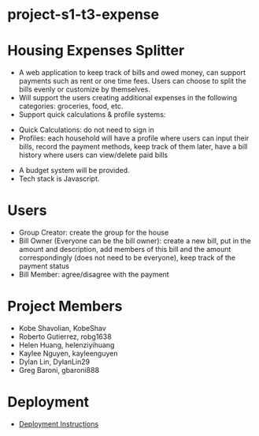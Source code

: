 # project-s1-t3-expense

# Housing Expenses Splitter
 
* A web application to keep track of bills and owed money, can support payments such as rent or one time fees. Users can choose to split the bills evenly or customize by themselves.
* Will support the users creating additional expenses in the following categories: groceries, food, etc.
* Support quick calculations & profile systems:
- Quick Calculations: do not need to sign in
- Profiles: each household will have a profile where users can input their bills, record the payment methods, keep track of them later, have a bill history where users can view/delete paid bills
* A budget system will be provided.
* Tech stack is Javascript.

# Users

* Group Creator: create the group for the house 
* Bill Owner (Everyone can be the bill owner): create a new bill, put in the amount and description, add members of this bill and the amount correspondingly (does not need to be everyone), keep track of the payment status
* Bill Member: agree/disagree with the payment

# Project Members

* Kobe Shavolian, KobeShav
* Roberto Gutierrez, robg1638
* Helen Huang, helenziyihuang
* Kaylee Nguyen, kayleenguyen
* Dylan Lin, DylanLin29
* Greg Baroni, gbaroni888

# Deployment
* [Deployment Instructions](./docs/DEPLOY.md)
